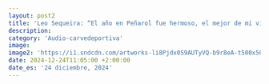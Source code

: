 ```yaml
---
layout: post2
title: 'Leo Sequeira: “El año en Peñarol fue hermoso, el mejor de mi vida”'
description: 
category: 'Audio-carvedeportiva'
image: 
image2: 'https://i1.sndcdn.com/artworks-li8Pjdx0S9AUTyVQ-b9r8eA-t500x500.jpg'
date: 2024-12-24T11:05:00 +2:00:00
date_es: '24 diciembre, 2024'
---
```

